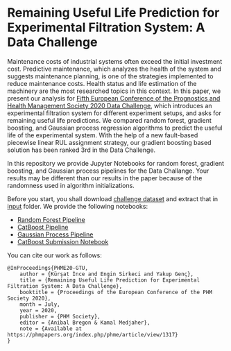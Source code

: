 # Remaining Useful Life Prediction for Experimental Filtration System: A Data Challenge

Maintenance costs of industrial systems often exceed the initial investment cost. Predictive maintenance, which analyzes the health of the system and suggests maintenance planning, is one of the strategies implemented to reduce maintenance costs. Health status and life estimation of the machinery are the most researched topics in this context. In this paper, we present our analysis for [Fifth European Conference of the Prognostics and Health Management Society 2020 Data Challenge](http://phmeurope.org/2020/data-challenge-2020), which introduces an experimental filtration system for different experiment setups, and asks for remaining useful life predictions. We compared random forest, gradient boosting, and Gaussian process regression algorithms to predict the useful life of the experimental system. With the help of a new fault-based piecewise linear RUL assignment strategy, our gradient boosting based solution has been ranked 3rd in the Data Challenge.

In this repository we provide Jupyter Notebooks for random forest, gradient boosting, and Gaussian process pipelines for the Data Challange. Your results may be different than our results in the paper because of the randomness used in algorithm initializations.

Before you start, you shall download [challenge dataset](http://phmeurope.org/2020/data-challenge-2020) and extract that in [input](input) folder. We provide the following notebooks:

* [Random Forest Pipeline](PHME20_RF_Pipeline.ipynb)
* [CatBoost Pipeline](PHME20_CB_Pipeline.ipynb)
* [Gaussian Process Pipeline](PHME20_GP_Pipeline.ipynb)
* [CatBoost Submission Notebook](PHME20_CB_Submission_Ready.ipynb)

You can cite our work as follows:

````
@InProceedings{PHME20-GTU,
    author = {Kürşat İnce and Engin Sirkeci and Yakup Genç},
    title = {Remaining Useful Life Prediction for Experimental Filtration System: A Data Challenge},
    booktitle = {Proceedings of the European Conference of the PHM Society 2020},
    month = July,
    year = 2020,
    publisher = {PHM Society},
    editor = {Anibal Bregon & Kamal Medjaher},
    note = {Available at https://phmpapers.org/index.php/phme/article/view/1317}
}
````
